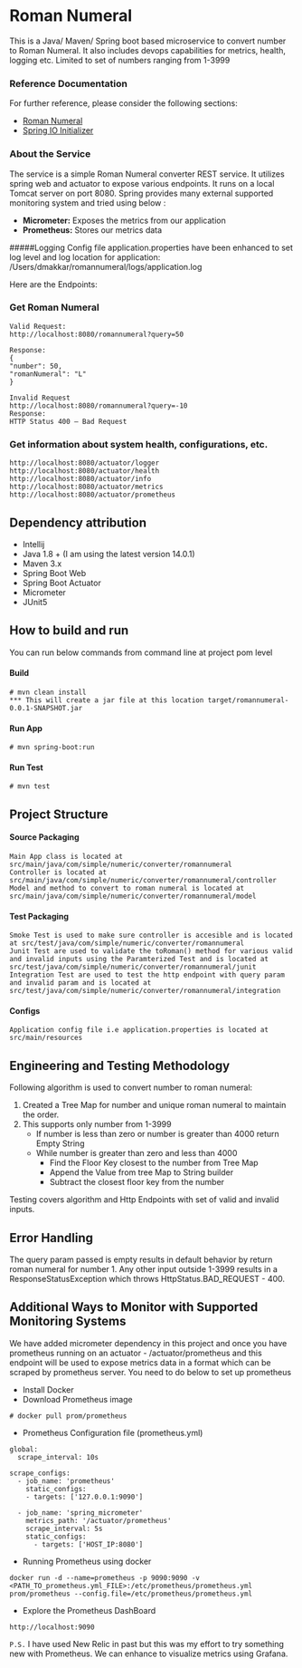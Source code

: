 # Roman Numeral 
This is a Java/ Maven/ Spring boot based microservice to convert number to Roman Numeral. It also includes devops capabilities for metrics, health, logging etc.
Limited to set of numbers ranging from 1-3999

### Reference Documentation

For further reference, please consider the following sections:

* [Roman Numeral](https://en.wikipedia.org/wiki/Roman_numerals)
* [Spring IO Initializer](https://start.spring.io)

### About the Service
The service is a simple Roman Numeral converter REST service. It utilizes spring web and actuator to expose various endpoints. It runs on a local Tomcat server on port 8080.
Spring provides many external supported monitoring system and tried using below :

* **Micrometer:** Exposes the metrics from our application
* **Prometheus:** Stores our metrics data

#####Logging
Config file application.properties have been enhanced to set log level and log location for application: /Users/dmakkar/romannumeral/logs/application.log

Here are the Endpoints:
### Get Roman Numeral
````
Valid Request:
http://localhost:8080/romannumeral?query=50

Response:
{
"number": 50,
"romanNumeral": "L"
}

Invalid Request
http://localhost:8080/romannumeral?query=-10
Response:
HTTP Status 400 – Bad Request
````

### Get information about system health, configurations, etc.
````
http://localhost:8080/actuator/logger
http://localhost:8080/actuator/health
http://localhost:8080/actuator/info
http://localhost:8080/actuator/metrics
http://localhost:8080/actuator/prometheus
````

## Dependency attribution
* Intellij
* Java 1.8 + (I am using the latest version 14.0.1)
* Maven 3.x
* Spring Boot Web 
* Spring Boot Actuator
* Micrometer
* JUnit5

## How to build and run
You can run below commands from command line at project pom level
#### Build
````
# mvn clean install
*** This will create a jar file at this location target/romannumeral-0.0.1-SNAPSHOT.jar
````
#### Run App
````
# mvn spring-boot:run
````
#### Run Test 
````
# mvn test
````

## Project Structure
#### Source Packaging
````
Main App class is located at src/main/java/com/simple/numeric/converter/romannumeral
Controller is located at src/main/java/com/simple/numeric/converter/romannumeral/controller
Model and method to convert to roman numeral is located at src/main/java/com/simple/numeric/converter/romannumeral/model
````

#### Test Packaging
````
Smoke Test is used to make sure controller is accesible and is located at src/test/java/com/simple/numeric/converter/romannumeral
Junit Test are used to validate the toRoman() method for various valid and invalid inputs using the Paramterized Test and is located at src/test/java/com/simple/numeric/converter/romannumeral/junit
Integration Test are used to test the http endpoint with query param and invalid param and is located at src/test/java/com/simple/numeric/converter/romannumeral/integration
````

#### Configs 
````
Application config file i.e application.properties is located at src/main/resources
````

## Engineering and Testing Methodology 
Following algorithm is used to convert number to roman numeral:
1.  Created a Tree Map for number and unique roman numeral to maintain the order.
2. This supports only number from 1-3999
    * If number is less than zero or number is greater than 4000 return Empty String
    * While number is greater than zero and less than 4000 
        * Find the Floor Key closest to the number from Tree Map
        * Append the Value from tree Map to String builder
        * Subtract the closest floor key from the number
    
Testing covers algorithm and Http Endpoints with set of valid and invalid inputs.

## Error Handling
The query param passed is empty results in default behavior by return roman numeral for number 1.
Any other input outside 1-3999 results in a ResponseStatusException which throws HttpStatus.BAD_REQUEST - 400.

## Additional Ways to Monitor with Supported Monitoring Systems
We have added micrometer dependency in this project and once you have prometheus running on an actuator - /actuator/prometheus and this endpoint will be used to expose metrics data in a format which can be scraped by prometheus server.
You need to do below to set up prometheus
* Install Docker  
* Download Prometheus image 
```
# docker pull prom/prometheus
```
* Prometheus Configuration file (prometheus.yml)
```
global:
  scrape_interval: 10s

scrape_configs:
  - job_name: 'prometheus'
    static_configs:
    - targets: ['127.0.0.1:9090']

  - job_name: 'spring_micrometer'
    metrics_path: '/actuator/prometheus'
    scrape_interval: 5s
    static_configs:
      - targets: ['HOST_IP:8080']
```
* Running Prometheus using docker
```
docker run -d --name=prometheus -p 9090:9090 -v <PATH_TO_prometheus.yml_FILE>:/etc/prometheus/prometheus.yml prom/prometheus --config.file=/etc/prometheus/prometheus.yml
```
* Explore the Prometheus DashBoard
```
http://localhost:9090
```


`P.S.` I have used New Relic in past but this was my effort to try something new with Prometheus. We can enhance to visualize metrics using Grafana.
